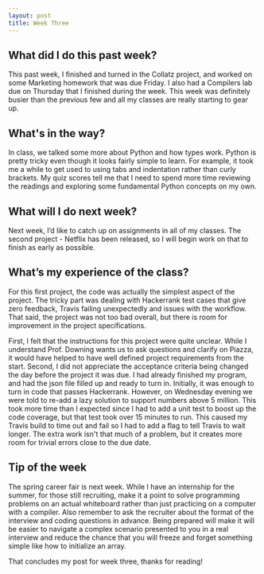 ```yaml
---
layout: post
title: Week Three
---
```


## What did I do this past week? ##

This past week, I finished and turned in the Collatz project, and worked on some Marketing homework that was due Friday. I also had a Compilers lab due on Thursday that I finished during the week. This week was definitely busier than the previous few and all my classes are really starting to gear up.

## What's in the way? ##

In class, we talked some more about Python and how types work. Python is pretty tricky even though it looks fairly simple to learn. For example, it took me a while to get used to using tabs and indentation rather than curly brackets. My quiz scores tell me that I need to spend more time reviewing the readings and exploring some fundamental Python concepts on my own.

## What will I do next week? ##

Next week, I’d like to catch up on assignments in all of my classes. The second project - Netflix has been released, so I will begin work on that to finish as early as possible.  

## What’s my experience of the class? ##

For this first project, the code was actually the simplest aspect of the project. The tricky part was dealing with Hackerrank test cases that give zero feedback, Travis failing unexpectedly and issues with the workflow. That said, the project was not too bad overall, but there is room for improvement in the project specifications. 

First, I felt that the instructions for this project were quite unclear. While I understand Prof. Downing wants us to ask questions and clarify on Piazza, it would have helped to have well defined project requirements from the start. Second, I did not appreciate the acceptance criteria being changed the day before the project it was due. I had already finished my program, and had the json file filled up and ready to turn in. Initially, it was enough to turn in code that passes Hackerrank. However, on Wednesday evening we were told to re-add a lazy solution to support numbers above 5 million. This took more time than I expected since I had to add a unit test to boost up the code coverage, but that test took over 15 minutes to run. This caused my Travis build to time out and fail so I had to add a flag to tell Travis to wait longer. The extra work isn't that much of a problem, but it creates more room for trivial errors close to the due date.

## Tip of the week ##

The spring career fair is next week. While I have an internship for the summer, for those still recruiting, make it a point to solve programming problems on an actual whiteboard rather than just practicing on a computer with a compiler. Also remember to ask the recruiter about the format of the interview and coding questions in advance. Being prepared will make it will be easier to navigate a complex scenario presented to you in a real interview and reduce the chance that you will freeze and forget something simple like how to initialize an array.

That concludes my post for week three, thanks for reading!
